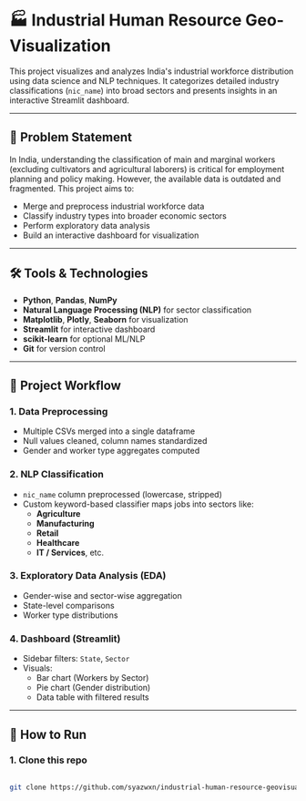 # 🏭 Industrial Human Resource Geo-Visualization

This project visualizes and analyzes India's industrial workforce distribution using data science and NLP techniques. It categorizes detailed industry classifications (`nic_name`) into broad sectors and presents insights in an interactive Streamlit dashboard.

---

## 📌 Problem Statement

In India, understanding the classification of main and marginal workers (excluding cultivators and agricultural laborers) is critical for employment planning and policy making. However, the available data is outdated and fragmented. This project aims to:

- Merge and preprocess industrial workforce data
- Classify industry types into broader economic sectors
- Perform exploratory data analysis
- Build an interactive dashboard for visualization

---

## 🛠 Tools & Technologies

- **Python**, **Pandas**, **NumPy**
- **Natural Language Processing (NLP)** for sector classification
- **Matplotlib**, **Plotly**, **Seaborn** for visualization
- **Streamlit** for interactive dashboard
- **scikit-learn** for optional ML/NLP
- **Git** for version control

---

## 🧠 Project Workflow

### 1. Data Preprocessing
- Multiple CSVs merged into a single dataframe
- Null values cleaned, column names standardized
- Gender and worker type aggregates computed

### 2. NLP Classification
- `nic_name` column preprocessed (lowercase, stripped)
- Custom keyword-based classifier maps jobs into sectors like:
  - **Agriculture**
  - **Manufacturing**
  - **Retail**
  - **Healthcare**
  - **IT / Services**, etc.

### 3. Exploratory Data Analysis (EDA)
- Gender-wise and sector-wise aggregation
- State-level comparisons
- Worker type distributions

### 4. Dashboard (Streamlit)
- Sidebar filters: `State`, `Sector`
- Visuals:
  - Bar chart (Workers by Sector)
  - Pie chart (Gender distribution)
  - Data table with filtered results

---

## 🚀 How to Run

### 1. Clone this repo
```bash

git clone https://github.com/syazwxn/industrial-human-resource-geovisualization.git

